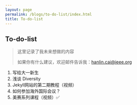 ```yaml
---
layout: page
permalink: /blogs/to-do-list/index.html
title: To-do-list
---
```


## To-do-list

> 这里记录了我未来想做的内容
>
> 如果你有什么建议，欢迎邮件告诉我：hanlin.cai@ieee.org

1. 写给大一新生
2. 浅谈 Diversity
3. Jekyll网站的第二期教程（视频）
4. 如何参加海外国际会议？
5. 美赛系列课程（视频）✅




